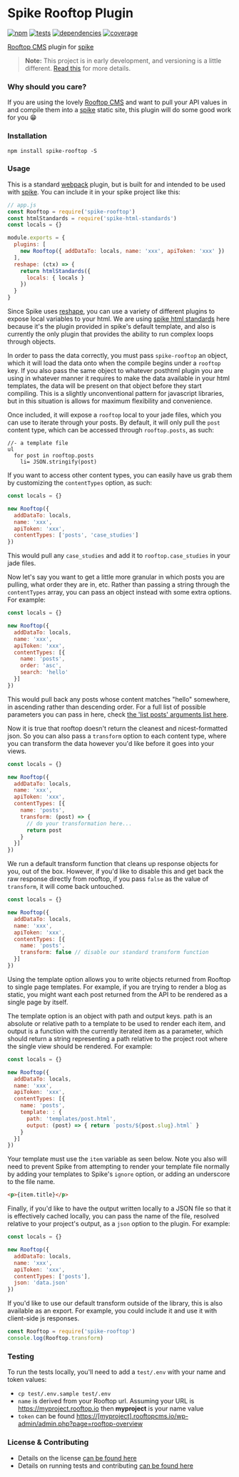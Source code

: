 # Spike Rooftop Plugin

[![npm](http://img.shields.io/npm/v/spike-rooftop.svg?style=flat)](https://badge.fury.io/js/spike-rooftop) [![tests](http://img.shields.io/travis/static-dev/spike-rooftop/master.svg?style=flat)](https://travis-ci.org/static-dev/spike-rooftop) [![dependencies](http://img.shields.io/david/static-dev/spike-rooftop.svg?style=flat)](https://david-dm.org/static-dev/spike-rooftop)
[![coverage](http://img.shields.io/coveralls/static-dev/spike-rooftop.svg?style=flat)](https://coveralls.io/github/static-dev/spike-rooftop)

[Rooftop CMS](https://www.rooftopcms.com/) plugin for [spike](https://github.com/static-dev/spike)

> **Note:** This project is in early development, and versioning is a little different. [Read this](http://markup.im/#q4_cRZ1Q) for more details.

### Why should you care?

If you are using the lovely [Rooftop CMS](https://www.rooftopcms.com/) and want to pull your API values in and compile them into a [spike](https://github.com/static-dev/spike) static site, this plugin will do some good work for you :grin:

### Installation

`npm install spike-rooftop -S`

### Usage

This is a standard [webpack](https://webpack.github.io/) plugin, but is built for and intended to be used with [spike](https://github.com/static-dev/spike). You can include it in your spike project like this:

```js
// app.js
const Rooftop = require('spike-rooftop')
const htmlStandards = require('spike-html-standards')
const locals = {}

module.exports = {
  plugins: [
    new Rooftop({ addDataTo: locals, name: 'xxx', apiToken: 'xxx' })
  ],
  reshape: (ctx) => {
    return htmlStandards({
      locals: { locals }
    })
  }
}
```

Since Spike uses [reshape](https://github.com/reshape/reshape), you can use a variety of different plugins to expose local variables to your html. We are using [spike html standards](https://github.com/static-dev/spike-html-standards) here because it's the plugin provided in spike's default template, and also is currently the only plugin that provides the ability to run complex loops through objects.

In order to pass the data correctly, you must pass `spike-rooftop` an object, which it will load the data onto when the compile begins under a `rooftop` key. If you also pass the same object to whatever posthtml plugin you are using in whatever manner it requires to make the data available in your html templates, the data will be present on that object before they start compiling. This is a slightly unconventional pattern for javascript libraries, but in this situation is allows for maximum flexibility and convenience.

Once included, it will expose a `rooftop` local to your jade files, which you can use to iterate through your posts. By default, it will only pull the `post` content type, which can be accessed through `rooftop.posts`, as such:

```jade
//- a template file
ul
  for post in rooftop.posts
    li= JSON.stringify(post)
```

If you want to access other content types, you can easily have us grab them by customizing the `contentTypes` option, as such:

```js
const locals = {}

new Rooftop({
  addDataTo: locals,
  name: 'xxx',
  apiToken: 'xxx',
  contentTypes: ['posts', 'case_studies']
})
```

This would pull any `case_studies` and add it to `rooftop.case_studies` in your jade files.

Now let's say you want to get a little more granular in which posts you are pulling, what order they are in, etc. Rather than passing a string through the `contentTypes` array, you can pass an object instead with some extra options. For example:

```js
const locals = {}

new Rooftop({
  addDataTo: locals,
  name: 'xxx',
  apiToken: 'xxx',
  contentTypes: [{
    name: 'posts',
    order: 'asc',
    search: 'hello'
  }]
})
```

This would pull back any posts whose content matches "hello" somewhere, in ascending rather than descending order. For a full list of possible parameters you can pass in here, check [the 'list posts' arguments list here](http://v2.wp-api.org/reference/posts/).

Now it is true that rooftop doesn't return the cleanest and nicest-formatted json. So you can also pass a `transform` option to each content type, where you can transform the data however you'd like before it goes into your views.

```js
const locals = {}

new Rooftop({
  addDataTo: locals,
  name: 'xxx',
  apiToken: 'xxx',
  contentTypes: [{
    name: 'posts',
    transform: (post) => {
      // do your transformation here...
      return post
    }
  }]
})
```

We run a default transform function that cleans up response objects for you, out of the box. However, if you'd like to disable this and get back the raw response directly from rooftop, if you pass `false` as the value of `transform`, it will come back untouched.

```js
const locals = {}

new Rooftop({
  addDataTo: locals,
  name: 'xxx',
  apiToken: 'xxx',
  contentTypes: [{
    name: 'posts',
    transform: false // disable our standard transform function
  }]
})
```

Using the template option allows you to write objects returned from Rooftop to single page templates. For example, if you are trying to render a blog as static, you might want each post returned from the API to be rendered as a single page by itself.

The template option is an object with path and output keys. path is an absolute or relative path to a template to be used to render each item, and output is a function with the currently iterated item as a parameter, which should return a string representing a path relative to the project root where the single view should be rendered. For example:

```js
const locals = {}

new Rooftop({
  addDataTo: locals,
  name: 'xxx',
  apiToken: 'xxx',
  contentTypes: [{
    name: 'posts',
    template: : {
      path: 'templates/post.html',
      output: (post) => { return `posts/${post.slug}.html` }
    }
  }]
})
```

Your template must use the `item` variable as seen below. Note you also will need to prevent Spike from attempting to render your template file normally by adding your templates to Spike's `ignore` option, or adding an underscore to the file name.

```html
<p>{item.title}</p>
```

Finally, if you'd like to have the output written locally to a JSON file so that it is effectively cached locally, you can pass the name of the file, resolved relative to your project's output, as a `json` option to the plugin. For example:

```js
const locals = {}

new Rooftop({
  addDataTo: locals,
  name: 'xxx',
  apiToken: 'xxx',
  contentTypes: ['posts'],
  json: 'data.json'
})
```

If you'd like to use our default transform outside of the library, this is also available as an export. For example, you could include it and use it with client-side js responses.

```js
const Rooftop = require('spike-rooftop')
console.log(Rooftop.transform)
```

### Testing

To run the tests locally, you'll need to add a `test/.env` with your name and token values:

- `cp test/.env.sample test/.env`
- `name` is derived from your Rooftop url. Assuming your URL is https://myproject.rooftop.io then **myproject** is your name value
- `token` can be found <https://[myproject].rooftopcms.io/wp-admin/admin.php?page=rooftop-overview>

### License & Contributing

- Details on the license [can be found here](LICENSE.md)
- Details on running tests and contributing [can be found here](contributing.md)
